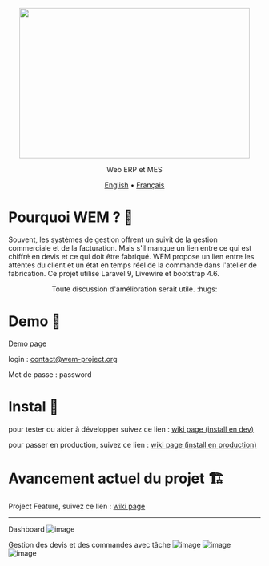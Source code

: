 <p align="center">
  <img width="460" height="300" src="https://user-images.githubusercontent.com/75578469/127404015-3706b77f-dea3-4acb-a722-06f483de95a9.png">
</p>


<p align="center">Web ERP et MES</p>

<p align="center">
  <a href="https://github.com/billyboy35/WebErpMesv2/blob/WEM-2.0/README.md">English</a> •
  <a href="https://github.com/billyboy35/WebErpMesv2/blob/WEM-2.0/docs/README-fr.md">Français</a>
</p>

# Pourquoi WEM ? :monocle_face:

Souvent, les systèmes de gestion offrent un suivit de la gestion commerciale et de la facturation. Mais s'il manque un lien entre ce qui est chiffré en devis et ce qui doit être fabriqué. WEM propose un lien entre les attentes du client et un état en temps réel de la commande dans l'atelier de fabrication. Ce projet utilise Laravel 9, Livewire et bootstrap 4.6.


<p align="center">Toute discussion d'amélioration serait utile. :hugs:</p>

# Demo :eyes:

[Demo page](http://demo.wem-project.org) 

login : contact@wem-project.org 

Mot de passe : password

# Instal :construction_worker:
pour tester ou aider à développer suivez ce lien : [wiki page (install en dev)](https://github.com/billyboy35/WebErpMesv2/wiki/Installation-Steps-(for-dev))

pour passer en production, suivez ce lien : [wiki page (install en production)](https://github.com/billyboy35/WebErpMesv2/wiki/Installation-Steps-(for-production))

# Avancement actuel du projet :building_construction:

Project Feature, suivez ce lien : [wiki page](https://github.com/billyboy35/WebErpMesv2/wiki/Feature)
   
-----------------
Dashboard
![image](https://user-images.githubusercontent.com/75578469/164035450-16391d88-1724-4bfa-ab25-bd5528f9f690.png)


Gestion des devis et des commandes avec tâche
![image](https://user-images.githubusercontent.com/75578469/164035570-33da9040-7df4-4551-bb69-7ec88e80673b.png)
![image](https://user-images.githubusercontent.com/75578469/164035711-504ac598-9385-486b-98f0-87a6a0a3b24a.png)
![image](https://user-images.githubusercontent.com/75578469/177055341-330a2ca4-61f4-4293-9774-42b05d7165ee.png)




